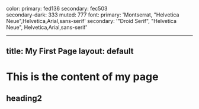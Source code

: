 

color:
  primary: fed136
  secondary: fec503   
  secondary-dark: 333
  muted: 777
font:
  primary: 'Montserrat, "Helvetica Neue",Helvetica,Arial,sans-serif'
  secondary: '"Droid Serif", "Helvetica Neue", Helvetica,Arial,sans-serif'

---
title: My First Page
layout: default
---

# **This is the content of my page**










## heading2
